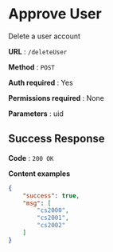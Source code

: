 # Approve User

Delete a user account

**URL** : `/deleteUser`

**Method** : `POST`

**Auth required** : Yes

**Permissions required** : None

**Parameters** : uid

## Success Response

**Code** : `200 OK`

**Content examples**


```json
{
    "success": true,
    "msg": [
        "cs2000",
        "cs2001",
        "cs2002"
    ]
}
```
